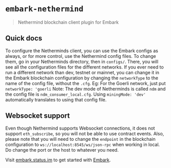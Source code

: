 # `embark-nethermind`

> Nethermind blockchain client plugin for Embark


## Quick docs

To configure the Netherminds client, you can use the Embark configs as always, or for more control, use the Nethermind config files.
To change them, go in your Netherminds directory, then in `configs/`. There, you will see all the configuration files for the different networks.
If you ever need to run a different network than dev, testnet or mainnet, you can change it in the Embark blockchain configuration by changing the `networkType` to the name of the config file, without the `.cfg`.
Eg: For the Goerli network, just put `networkType: 'goerli`
Note: The dev mode of Netherminds is called `ndm` and the config file is `ndm_consumer_local.cfg`. Using `miningMode: 'dev'` automatically translates to using that config file.

## Websocket support

Even though Nethermind supports Websocket connections, it does not support `eth_subscribe`, so you will not be able to use contract events.
Also, please note that you will need to change the `endpoint` in the blockchain configuration to `ws://localhost:8545/ws/json-rpc` when working in local. Do change the port or the  host to whatever you need.

Visit [embark.status.im](https://embark.status.im/) to get started with
[Embark](https://github.com/embarklabs/embark).
